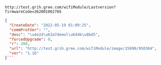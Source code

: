 `http://test.grih.gree.com/wifiModule/Lastversion?firmwareCode=362001062765`

```json
{
  "CreateDate": "2022-05-19 01:09:25",
  "commProtVer": "",
  "desc": "\u4e2d\u63a7demol\u6d4b\u8bd5",
  "forcedUpgrade": 0,
  "r": 200,
  "url": "http://test.grih.gree.com/wifiModule/image/15890/950304",
  "ver": "1.16"
}```